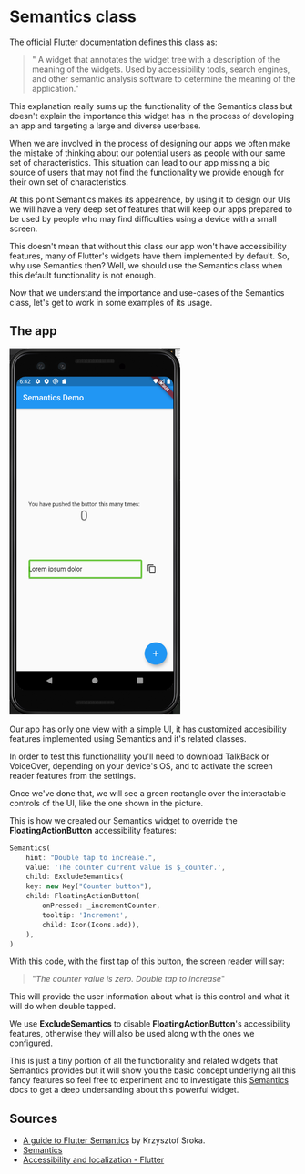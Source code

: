 # Semantics class

The official Flutter documentation defines this class as:
>" A widget that annotates the widget tree with a description of the meaning of the widgets. Used by accessibility tools, search engines, and other semantic analysis software to determine the meaning of the application."

This explanation really sums up the functionality of the Semantics class but doesn't explain the importance this widget has in the process of developing an app and targeting a large and diverse userbase.

When we are involved in the process of designing our apps we often make the mistake of thinking about our potential users as people with our same set of characteristics. This situation can lead to our app missing a big source of users that may not find the functionality we provide enough for their own set of characteristics.

At this point Semantics makes its appearence, by using it to design our UIs we will have a very deep set of features that will keep our apps prepared to be used by people who may find difficulties using a device with a small screen.

This doesn't mean that without this class our app won't have accessibility features, many of Flutter's widgets have them implemented by default. So, why use Semantics then? Well, we should use the Semantics class when this default functionality is not enough.

Now that we understand the importance and use-cases of the Semantics class, let's get to work in some examples of its usage.

## The app

<img src="./images/theapp.png" width="300"/>

Our app has only one view with a simple UI, it has customized accesibility features implemented using Semantics and it's related classes.

In order to test this functionallity you'll need  to download TalkBack or VoiceOver, depending on your device's OS, and to activate the screen reader features from the settings.

Once we've done that, we will see a green rectangle over the interactable controls of the UI, like the one shown in the picture.

This is how we created our Semantics widget to override the **FloatingActionButton** accessibility features:

```dart
Semantics(
    hint: "Double tap to increase.",
    value: 'The counter current value is $_counter.',
    child: ExcludeSemantics(
    key: new Key("Counter button"),
    child: FloatingActionButton(
        onPressed: _incrementCounter,
        tooltip: 'Increment',
        child: Icon(Icons.add)),
    ),
)

```

With this code, with the first tap of this button, the screen reader will say:

> "*The counter value is zero. Double tap to increase*"

This will provide the user information about what is this control and what it will do when double tapped.

We use **ExcludeSemantics** to disable **FloatingActionButton**'s accessibility features, otherwise they will also be used along with the ones we configured.

This is just a tiny portion of all the functionality and related widgets that Semantics provides but it will show you the basic concept underlying all this fancy features so feel free to experiment and to investigate this [Semantics](https://api.flutter.dev/flutter/widgets/Semantics-class.html) docs to get a deep undersanding about this powerful widget.

## Sources

* [A guide to Flutter Semantics](https://kpsroka.dev/technical/guide-to-flutter-semantics.html) by Krzysztof Sroka.
* [Semantics](https://api.flutter.dev/flutter/widgets/Semantics-class.html)
* [Accessibility and localization - Flutter](https://flutter.dev/docs/development/accessibility-and-localization/accessibility)
